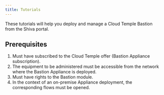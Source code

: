 ```yaml
---
title: Tutorials
---
```


These tutorials will help you deploy and manage a Cloud Temple Bastion from the Shiva portal.

## Prerequisites

1. Must have subscribed to the Cloud Temple offer (Bastion Appliance subscription).
2. The equipment to be administered must be accessible from the network where the Bastion Appliance is deployed.
3. Must have rights to the Bastion module.
4. In the context of an on-premise Appliance deployment, the corresponding flows must be opened.